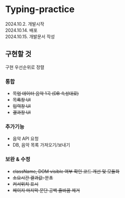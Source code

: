 # Typing-practice
2024.10.2. 개발시작   
2024.10.14. 배포    
2024.10.15. 개발문서 작성   

## 구현할 것
구현 우선순위로 정렬

### 통합
- ~~목업 데이터 음악 1곡 (DB 속성대로)~~
- ~~목록창 UI~~
- ~~입력창 UI~~
- ~~결과창 UI~~

### 추가기능
- 음악 API 요청
- DB, 음악 목록 가져오기/보내기

### 보완 & 수정
- ~~className, DOM visible 여부 확인 코드 개선 및 모듈화~~
- ~~소요시간 결과값: 분초~~
- ~~커서위치 표시~~
- ~~페이지 마지막 문단 공백 줄바꿈 제거~~